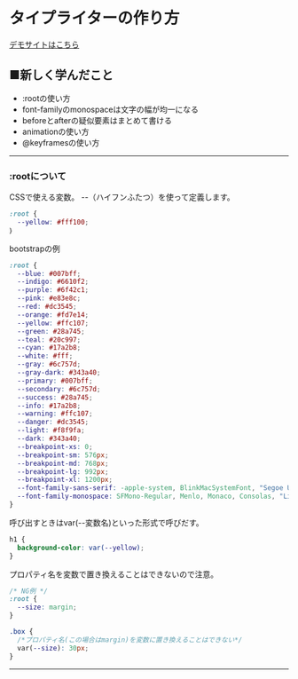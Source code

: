 # タイプライターの作り方

[デモサイトはこちら](https://taku-web3.com/project/Type-Writer/index.html)


## ■新しく学んだこと
- :rootの使い方
- font-familyのmonospaceは文字の幅が均一になる
- beforeとafterの疑似要素はまとめて書ける
- animationの使い方
- @keyframesの使い方

---

### :rootについて
CSSで使える変数。
--（ハイフンふたつ）を使って定義します。
```css
:root {
  --yellow: #fff100;
｝
```

bootstrapの例
```css
:root {
  --blue: #007bff;
  --indigo: #6610f2;
  --purple: #6f42c1;
  --pink: #e83e8c;
  --red: #dc3545;
  --orange: #fd7e14;
  --yellow: #ffc107;
  --green: #28a745;
  --teal: #20c997;
  --cyan: #17a2b8;
  --white: #fff;
  --gray: #6c757d;
  --gray-dark: #343a40;
  --primary: #007bff;
  --secondary: #6c757d;
  --success: #28a745;
  --info: #17a2b8;
  --warning: #ffc107;
  --danger: #dc3545;
  --light: #f8f9fa;
  --dark: #343a40;
  --breakpoint-xs: 0;
  --breakpoint-sm: 576px;
  --breakpoint-md: 768px;
  --breakpoint-lg: 992px;
  --breakpoint-xl: 1200px;
  --font-family-sans-serif: -apple-system, BlinkMacSystemFont, "Segoe UI", Roboto, "Helvetica Neue", Arial, "Noto Sans", sans-serif, "Apple Color Emoji", "Segoe UI Emoji", "Segoe UI Symbol", "Noto Color Emoji";
  --font-family-monospace: SFMono-Regular, Menlo, Monaco, Consolas, "Liberation Mono", "Courier New", monospace;
}
```

呼び出すときはvar(--変数名)といった形式で呼びだす。
```css
h1 {
  background-color: var(--yellow);
}
```

プロパティ名を変数で置き換えることはできないので注意。
```css
/* NG例 */
:root {
  --size: margin;
}

.box {
  /*プロパティ名(この場合はmargin)を変数に置き換えることはできない*/
  var(--size): 30px;
}
```

---

